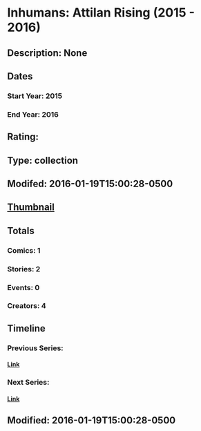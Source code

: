 # Inhumans: Attilan Rising (2015 - 2016)
## Description: None
## Dates
### Start Year: 2015
### End Year: 2016
## Rating: 
## Type: collection
## Modifed: 2016-01-19T15:00:28-0500
## [Thumbnail](http://i.annihil.us/u/prod/marvel/i/mg/b/40/image_not_available.jpg)
## Totals
### Comics: 1
### Stories: 2
### Events: 0
### Creators: 4
## Timeline
### Previous Series: 
#### [Link]()
### Next Series: 
#### [Link]()
## Modified: 2016-01-19T15:00:28-0500